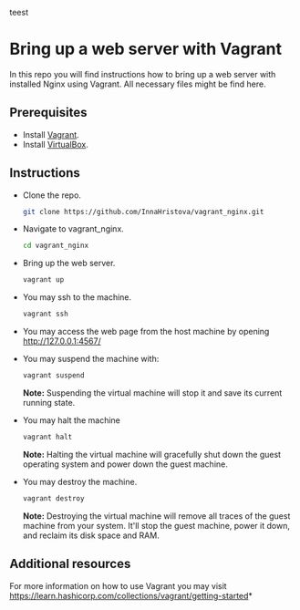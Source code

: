 teest
# Bring up a web server with Vagrant

In this repo you will find instructions how to bring up a web server with installed Nginx using Vagrant. All necessary files might be find here.

## Prerequisites

* Install [Vagrant](https://www.vagrantup.com/downloads).
* Install [VirtualBox](https://www.virtualbox.org/wiki/Downloads).


## Instructions

* Clone the repo.

  ```bash
  git clone https://github.com/InnaHristova/vagrant_nginx.git
  ``` 

* Navigate to vagrant_nginx.

  ```bash
  cd vagrant_nginx
  ```
* Bring up the web server. 
  
  ```bash
  vagrant up
  ```

* You may ssh to the machine.

  ```bash
  vagrant ssh
  ```

* You may access the web page from the host machine by opening http://127.0.0.1:4567/  

* You may suspend the machine with:   

  ```bash
  vagrant suspend
  ```
  **Note:** Suspending the virtual machine will stop it and save its current running state.
  
* You may halt the machine

  ```bash
  vagrant halt
  ```

  **Note:** Halting the virtual machine will gracefully shut down the guest operating system and power down the guest machine.

* You may destroy the machine.

  ```bash
  vagrant destroy
  ```
  **Note:** Destroying the virtual machine will remove all traces of the guest machine from your system. It'll stop the guest machine, power it down, and reclaim its disk space and RAM.
  
## Additional resources    

For more information on how to use Vagrant you may visit https://learn.hashicorp.com/collections/vagrant/getting-started*
